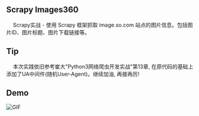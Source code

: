## Scrapy Images360
&emsp; Scrapy实战 - 使用 Scrapy 框架抓取 image.so.com 站点的图片信息。包括图片ID、图片标题、图片下载链接等。

## Tip
&emsp; 本次实践依旧参考崔大"Python3网络爬虫开发实战"第13章, 在原代码的基础上添加了UA中间件(随机User-Agent)。继续加油, 再接再厉!

## Demo
![GIF]()
